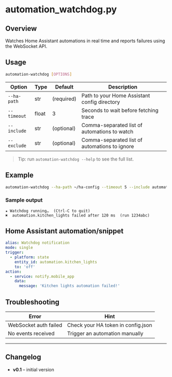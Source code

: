 # automation_watchdog.py

## Overview
Watches Home Assistant automations in real time and reports failures using the WebSocket API.

## Usage

```bash
automation-watchdog [OPTIONS]
```

| Option         | Type   | Default    | Description                                 |
|----------------|--------|------------|---------------------------------------------|
| `--ha-path`    | str    | (required) | Path to your Home Assistant config directory |
| `--timeout`    | float  | 3          | Seconds to wait before fetching trace        |
| `--include`    | str    | (optional) | Comma-separated list of automations to watch |
| `--exclude`    | str    | (optional) | Comma-separated list of automations to ignore|

> Tip: run `automation-watchdog --help` to see the full list.

## Example


```bash
automation-watchdog --ha-path ~/ha-config --timeout 5 --include automation.kitchen_lights
```

### Sample output

```
★ Watchdog running…  (Ctrl-C to quit)
✖  automation.kitchen_lights failed after 120 ms  (run 1234abc)
```

## Home Assistant automation/snippet

```yaml
alias: Watchdog notification
mode: single
trigger:
  - platform: state
    entity_id: automation.kitchen_lights
    to: 'off'
action:
  - service: notify.mobile_app
    data:
      message: 'Kitchen lights automation failed!'
```

## Troubleshooting

| Error                  | Hint                                 |
|------------------------|--------------------------------------|
| WebSocket auth failed  | Check your HA token in config.json    |
| No events received     | Trigger an automation manually        |

---

## Changelog
- **v0.1** – initial version

